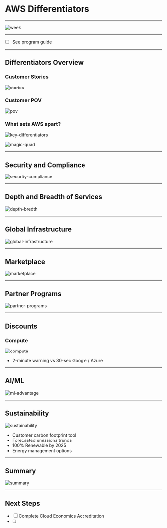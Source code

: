 # AWS Differentiators

---

![week](images/week.png)

---

- [ ] See program guide

---

## Differentiators Overview

### Customer Stories

![stories](images/stories.png)

### Customer POV

![pov](images/pov.png)

### What sets AWS apart?

![key-differentiators](images/key-differentiators.png)

![magic-quad](images/magic-quad.png)

---

## Security and Compliance

![security-compliance](images/security-compliance.png)

---

## Depth and Breadth of Services

![depth-bredth](images/depth-bredth.png)

---

## Global Infrastructure

![global-infrastructure](images/global-infrastructure.png)

---

## Marketplace

![marketplace](images/marketplace.png)

---

## Partner Programs

![partner-programs](images/partner-programs.png)

---

## Discounts

### Compute

![compute](images/compute.png)

- 2-minute warning vs 30-sec Google / Azure

---

## AI/ML

![ml-advantage](images/ml-advantage.png)

---

## Sustainability

![sustainability](images/sustainability.png)

- Customer carbon footprint tool
- Forecasted emissions trends
- 100% Renewable by 2025
- Energy management options

---

## Summary

![summary](images/summary.png)

---

## Next Steps

- [ ] Complete Cloud Economics Accreditation
- [ ] 